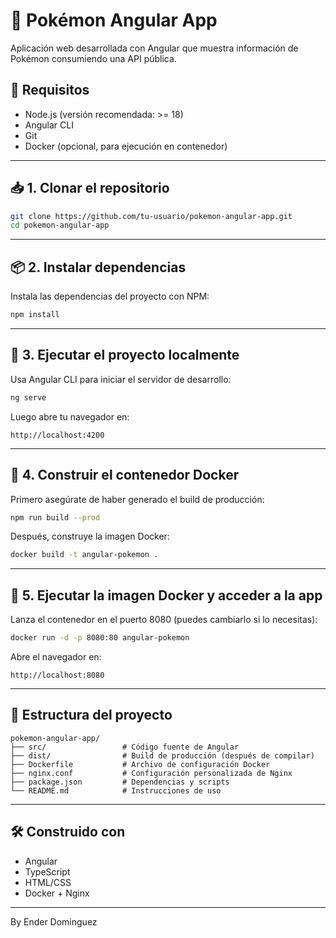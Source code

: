 
# 🧪 Pokémon Angular App

Aplicación web desarrollada con Angular que muestra información de Pokémon consumiendo una API pública.

## 🚀 Requisitos

- Node.js (versión recomendada: >= 18)
- Angular CLI
- Git
- Docker (opcional, para ejecución en contenedor)

---

## 📥 1. Clonar el repositorio

```bash
git clone https://github.com/tu-usuario/pokemon-angular-app.git
cd pokemon-angular-app
```

---

## 📦 2. Instalar dependencias

Instala las dependencias del proyecto con NPM:

```bash
npm install
```

---

## 🧾 3. Ejecutar el proyecto localmente

Usa Angular CLI para iniciar el servidor de desarrollo:

```bash
ng serve
```

Luego abre tu navegador en:

```
http://localhost:4200
```

---

## 🐳 4. Construir el contenedor Docker

Primero asegúrate de haber generado el build de producción:

```bash
npm run build --prod
```

Después, construye la imagen Docker:

```bash
docker build -t angular-pokemon .
```

---

## 🧱 5. Ejecutar la imagen Docker y acceder a la app

Lanza el contenedor en el puerto 8080 (puedes cambiarlo si lo necesitas):

```bash
docker run -d -p 8080:80 angular-pokemon
```

Abre el navegador en:

```
http://localhost:8080
```

---

## 📁 Estructura del proyecto

```
pokemon-angular-app/
├── src/                 # Código fuente de Angular
├── dist/                # Build de producción (después de compilar)
├── Dockerfile           # Archivo de configuración Docker
├── nginx.conf           # Configuración personalizada de Nginx
├── package.json         # Dependencias y scripts
└── README.md            # Instrucciones de uso
```

---

## 🛠️ Construido con

- Angular
- TypeScript
- HTML/CSS
- Docker + Nginx

---

By Ender Dominguez
